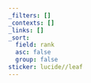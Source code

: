 ```yaml
---
_filters: []
_contexts: []
_links: []
_sort:
  field: rank
  asc: false
  group: false
sticker: lucide//leaf
---
```

